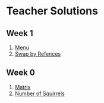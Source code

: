 # Teacher Solutions
## Week 1
1. [Menu](https://replit.com/@jmort1021/pagesjava?lite=true#src/Menu.java)
2. [Swap by Refences](https://replit.com/@jmort1021/pagesjava?lite=true#src/IntByReference.java)


## Week 0
1. [Matrix](https://replit.com/@jmort1021/pagesjava?lite=true#src/Matrix.java)
2. [Number of Squirrels](https://replit.com/@jmort1021/pagesjava?lite=true#src/Number.java)
